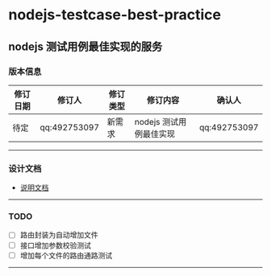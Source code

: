 # nodejs-testcase-best-practice
nodejs 测试用例最佳实现的服务 
---
### 版本信息
修订日期 | 修订人 | 修订类型 | 修订内容 | 确认人
---|--- |--- |--- |---
待定 | qq:492753097 | 新需求 | nodejs 测试用例最佳实现 | qq:492753097
---
### 设计文档
- [说明文档](http://note.youdao.com/noteshare?id=7f302effd35d3bc36495b5fb8c1ca129&sub=CC9C73A75E8844AA98EE2049DE7F889B)

---
### TODO
- [ ] 路由封装为自动增加文件
- [ ] 接口增加参数校验测试
- [ ] 增加每个文件的路由通路测试 
---

